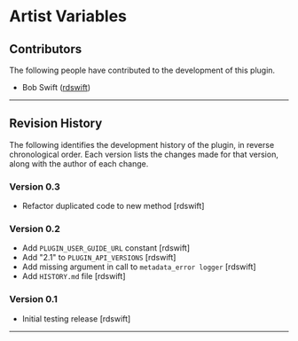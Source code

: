 # Artist Variables

## Contributors

The following people have contributed to the development of this plugin.

* Bob Swift ([rdswift](https://github.com/rdswift/))

---

## Revision History

The following identifies the development history of the plugin, in reverse chronological order.  Each version lists the changes made for that version, along with the author of each change.

### Version 0.3

* Refactor duplicated code to new method \[rdswift\]

### Version 0.2

* Add `PLUGIN_USER_GUIDE_URL` constant \[rdswift\]
* Add "2.1" to `PLUGIN_API_VERSIONS` \[rdswift\]
* Add missing argument in call to `metadata_error logger` \[rdswift\]
* Add `HISTORY.md` file \[rdswift\]

### Version 0.1

* Initial testing release \[rdswift\]

---
